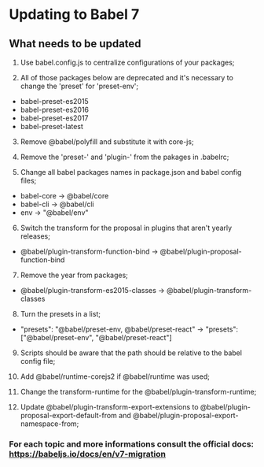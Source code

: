 # Updating to Babel 7

## What needs to be updated 

1. Use babel.config.js to centralize configurations of your packages;

3. All of those packages below are deprecated and it's necessary to change the 'preset' for 'preset-env';
  * babel-preset-es2015
  * babel-preset-es2016
  * babel-preset-es2017
  * babel-preset-latest

3. Remove @babel/polyfill and substitute it with core-js;  

5. Remove the 'preset-' and 'plugin-' from the pakages in .babelrc;

6. Change all babel packages names in package.json and babel config files;
 * babel-core -> @babel/core
 * babel-cli -> @babel/cli
 * env -> "@babel/env"

6. Switch the transform for the proposal in plugins that aren't yearly releases;
 * @babel/plugin-transform-function-bind -> @babel/plugin-proposal-function-bind

7. Remove the year from packages;  
 * @babel/plugin-transform-es2015-classes -> @babel/plugin-transform-classes  

8. Turn the presets in a list;  
 * "presets": "@babel/preset-env, @babel/preset-react" -> "presets": ["@babel/preset-env", "@babel/preset-react"]  

9. Scripts should be aware that the path should be relative to the babel config file;

11. Add @babel/runtime-corejs2 if @babel/runtime was used;

12. Change the transform-runtime for the @babel/plugin-transform-runtime;  

13. Update @babel/plugin-transform-export-extensions to @babel/plugin-proposal-export-default-from and @babel/plugin-proposal-export-namespace-from;

### For each topic and more informations consult the official docs: https://babeljs.io/docs/en/v7-migration
